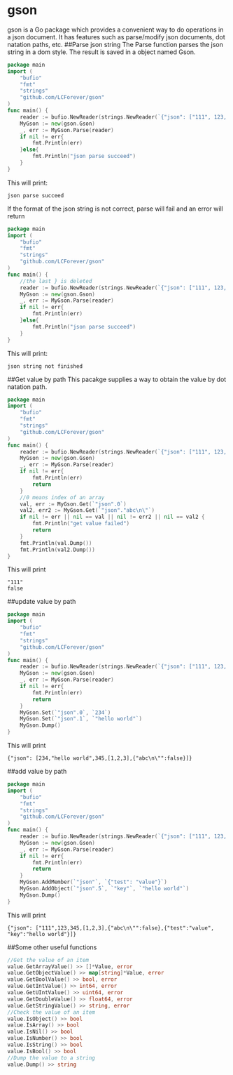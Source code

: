 # gson
gson is a Go package which provides a convenient way to do operations in a json document. It has features such as parse/modify json documents, dot natation paths, etc.
##Parse json string
The Parse function parses the json string in a dom style. The result is saved in a object named Gson.
```go
package main
import (
	"bufio"
	"fmt"
	"strings"
	"github.com/LCForever/gson"
)
func main() {
	reader := bufio.NewReader(strings.NewReader(`{"json": ["111", 123, 345, [1,2,3],	{"abc\n\"":false}]}`))
	MyGson := new(gson.Gson)
	_, err := MyGson.Parse(reader)
	if nil != err{
		fmt.Println(err)
	}else{
		fmt.Println("json parse succeed")
	}
}
```
This will print:
```
json parse succeed
```
If the format of the json string is not correct, parse will fail and an error will return
```go
package main
import (
	"bufio"
	"fmt"
	"strings"
	"github.com/LCForever/gson"
)
func main() {
	//the last } is deleted
	reader := bufio.NewReader(strings.NewReader(`{"json": ["111", 123, 345, [1,2,3],	{"abc\n\"":false}]`))
	MyGson := new(gson.Gson)
	_, err := MyGson.Parse(reader)
	if nil != err{
		fmt.Println(err)
	}else{
		fmt.Println("json parse succeed")
	}
}
```
This will print:
```
json string not finished
```
##Get value by path
This pacakge supplies a way to obtain the value by dot natation path.
```go
package main
import (
	"bufio"
	"fmt"
	"strings"
	"github.com/LCForever/gson"
)
func main() {
	reader := bufio.NewReader(strings.NewReader(`{"json": ["111", 123, 345, [1,2,3],	{"abc\n\"":false}]}`))
	MyGson := new(gson.Gson)
	_, err := MyGson.Parse(reader)
	if nil != err{
		fmt.Println(err)
		return
	}
	//0 means index of an array
	val, err := MyGson.Get(`"json".0`)
	val2, err2 := MyGson.Get(`"json"."abc\n\"`)
	if nil != err || nil == val || nil != err2 || nil == val2 {
		fmt.Println("get value failed")
		return
	}
	fmt.Println(val.Dump())
	fmt.Println(val2.Dump())
}
```
This will print
```
"111"
false
```
##update value by path
```go
package main
import (
	"bufio"
	"fmt"
	"strings"
	"github.com/LCForever/gson"
)
func main() {
	reader := bufio.NewReader(strings.NewReader(`{"json": ["111", 123, 345, [1,2,3],	{"abc\n\"":false}]}`))
	MyGson := new(gson.Gson)
	_, err := MyGson.Parse(reader)
	if nil != err{
		fmt.Println(err)
		return
	}
	MyGson.Set(`"json".0`, `234`)
	MyGson.Set(`"json".1`, `"hello world"`)
	MyGson.Dump()
}
```
This will print
```
{"json": [234,"hello world",345,[1,2,3],{"abc\n\"":false}]}
```
##add value by path
```go
package main
import (
	"bufio"
	"fmt"
	"strings"
	"github.com/LCForever/gson"
)
func main() {
	reader := bufio.NewReader(strings.NewReader(`{"json": ["111", 123, 345, [1,2,3],	{"abc\n\"":false}]}`))
	MyGson := new(gson.Gson)
	_, err := MyGson.Parse(reader)
	if nil != err{
		fmt.Println(err)
		return
	}
	MyGson.AddMember(`"json"`, `{"test": "value"}`)
	MyGson.AddObject(`"json".5`, `"key"`, `"hello world"`)
	MyGson.Dump()
}
```
This will print
```
{"json": ["111",123,345,[1,2,3],{"abc\n\"":false},{"test":"value", "key":"hello world"}]}
```
##Some other useful functions
```go
//Get the value of an item
value.GetArrayValue() >> []*Value, error
value.GetObjectValue() >> map[string]*Value, error
value.GetBoolValue() >> bool, error
value.GetIntValue() >> int64, error
value.GetUIntValue() >> uint64, error
value.GetDoubleValue() >> float64, error
value.GetStringValue() >> string, error
//Check the value of an item
value.IsObject() >> bool
value.IsArray() >> bool
value.IsNil() >> bool
value.IsNumber() >> bool
value.IsString() >> bool
value.IsBool() >> bool
//Dump the value to a string
value.Dump() >> string
```
